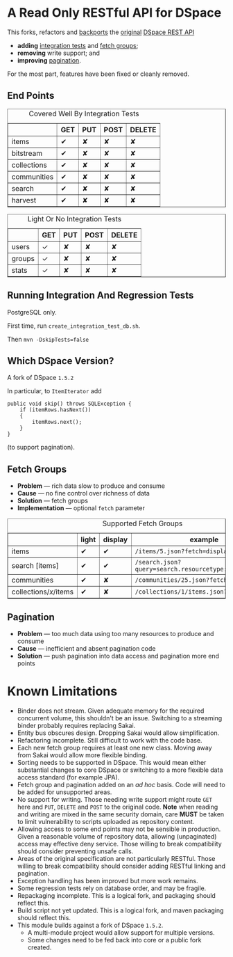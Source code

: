 A Read Only RESTful API for DSpace
==================================

This forks, refactors and [backports](#dspace "DSpace Version Support") the 
[original](scm.dspace.org/svn/repo/modules/dspace-rest/trunk/ "the source") 
[DSpace REST API](https://wiki.duraspace.org/display/DSPACE/REST+API "the spec")
 
 * __adding__ [integration tests](#integration-tests "integration and regression tests") and [fetch groups](#fetch-groups "Support For Fetch Groups");
 * __removing__ write support; and 
 * __improving__ [pagination](#pagination "more support for pagination").
 
For the most part, features have been fixed or cleanly removed. 

End Points
----------

<table border="1">
  <caption>Covered Well By Integration Tests</caption>
  <thead>
    <tr><th></th><th>GET</th><th>PUT</th><th>POST</th><th>DELETE</th>    
  </thead>
  <tbody>
  <tr><td>items</td><td>&#10004;</td><td>&#10008;</td><td>&#10008;</td><td>&#10008;</td></tr>
  <tr><td>bitstream</td><td>&#10004;</td><td>&#10008;</td><td>&#10008;</td><td>&#10008;</td></tr>
  <tr><td>collections</td><td>&#10004;</td><td>&#10008;</td><td>&#10008;</td><td>&#10008;</td></tr>
  <tr><td>communities</td><td>&#10004;</td><td>&#10008;</td><td>&#10008;</td><td>&#10008;</td></tr>
  <tr><td>search</td><td>&#10004;</td><td>&#10008;</td><td>&#10008;</td><td>&#10008;</td></tr>
  <tr><td>harvest</td><td>&#10004;</td><td>&#10008;</td><td>&#10008;</td><td>&#10008;</td></tr>
  <tbody>
</table> 

<table border="1">
  <caption>Light Or No Integration Tests</caption>
  <thead>
    <tr><th></th><th>GET</th><th>PUT</th><th>POST</th><th>DELETE</th>    
  </thead>
  <tbody>
  <tr><td>users</td><td>&#10003;</td><td>&#10008;</td><td>&#10008;</td><td>&#10008;</td></tr>
  <tr><td>groups</td><td>&#10003;</td><td>&#10008;</td><td>&#10008;</td><td>&#10008;</td></tr>
  <tr><td>stats</td><td>&#10003;</td><td>&#10008;</td><td>&#10008;</td><td>&#10008;</td></tr>
  <tbody>
</table> 


<a name='integration-tests'>Running Integration And Regression Tests</a>
-----------------

PostgreSQL only.

First time, run `create_integration_test_db.sh`.
 
Then `mvn -DskipTests=false`
 
<a name='dspace'>Which DSpace Version?</a>
------------------
A fork of DSpace `1.5.2`

In particular, to `ItemIterator` add 

    public void skip() throws SQLException {
        if (itemRows.hasNext())
        {
            itemRows.next();
        }
    }
    
(to support pagination).


<a name='fetch-groups'>Fetch Groups</a>
-----------------

 * __Problem__ &mdash; rich data slow to produce and consume
 * __Cause__ &mdash; no fine control over richness of data  
 * __Solution__ &mdash; fetch groups
 * __Implementation__ &mdash; optional `fetch` parameter 


<table border="1">
  <caption>Supported Fetch Groups</caption>
  <thead>
    <tr><th></th><th>light</th><th>display</th><th>example</th>
  </thead>
  <tbody>
  <tr><td>items</td><td>&#10004;</td><td>&#10004;</td><td><code>/items/5.json?fetch=display</code></td></tr>
  <tr><td>search [items]</td><td>&#10004;</td><td>&#10004;</td><td><code>/search.json?query=search.resourcetype:2&fetch=light</code></td></tr>
  <tr><td>communities</td><td>&#10004;</td><td>&#10008;</td><td><code>/communities/25.json?fetch=light</code></td></tr>
  <tr><td>collections/<em>x</em>/items</td><td>&#10004;</td><td>&#10008;</td><td><code>/collections/1/items.json?fetch=light</code></td></tr>
  <tbody>
</table> 


<a name='pagination'>Pagination</a>
-----------------

 * __Problem__ &mdash; too much data using too many resources to produce and consume
 * __Cause__ &mdash; inefficient and absent pagination code 
 * __Solution__ &mdash; push pagination into data access and pagination more end points 


Known Limitations
=================

 * Binder does not stream. Given adequate memory for the required concurrent volume, 
   this shouldn't be an issue. Switching to a streaming binder probably requires replacing Sakai.
 * Entity bus obscures design. Dropping Sakai would allow simplification.
 * Refactoring incomplete. Still difficult to work with the code base.
 * Each new fetch group requires at least one new class. Moving away from Sakai would allow
   more flexible binding.
 * Sorting needs to be supported in DSpace. This would mean either substantial changes
   to core DSpace or switching to a more flexible data access standard (for example JPA).
 * Fetch group and pagination added on an _ad hoc_ basis. Code will need to be added for 
   unsupported areas. 
 * No support for writing. Those needing write support might route `GET` here and
   `PUT`, `DELETE` and `POST` to the original code. __Note__ when reading and writing
   are mixed in the same security domain, care __MUST__ be taken to limit vulnerability
   to scripts uploaded as repository content.
 * Allowing access to some end points may not be sensible in production. Given a reasonable volume
   of repository data, allowing (unpaginated) access may effective deny service. Those willing to 
   break compatibility should consider preventing unsafe calls.
 * Areas of the original specification are not particularly RESTful. Those willing to 
   break compatibility should consider adding RESTful linking and pagination.
 * Exception handling has been improved but more work remains.
 * Some regression tests rely on database order, and may be fragile.
 * Repackaging incomplete. This is a logical fork, and packaging should reflect this.
 * Build script not yet updated. This is a logical fork, and maven packaging should reflect this.
 * This module builds against a fork of DSpace `1.5.2`. 
   * A multi-module project would allow support for multiple versions.
   * Some changes need to be fed back into core or a public fork created.
 